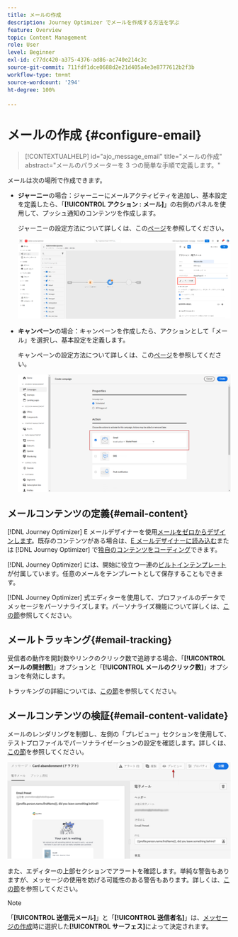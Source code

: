 ```yaml
---
title: メールの作成
description: Journey Optimizer でメールを作成する方法を学ぶ
feature: Overview
topic: Content Management
role: User
level: Beginner
exl-id: c77dc420-a375-4376-ad86-ac740e214c3c
source-git-commit: 711fdf1dce0688d2e21d405a4e3e8777612b2f3b
workflow-type: tm+mt
source-wordcount: '294'
ht-degree: 100%

---
```


# メールの作成 {#configure-email}

>[!CONTEXTUALHELP]
>id="ajo_message_email"
>title="メールの作成"
>abstract="メールのパラメーターを 3 つの簡単な手順で定義します。"

メールは次の場所で作成できます。

* **ジャーニー**&#x200B;の場合：ジャーニーにメールアクティビティを追加し、基本設定を定義したら、「**[!UICONTROL アクション : メール]**」の右側のパネルを使用して、プッシュ通知のコンテンツを作成します。

   ジャーニーの設定方法について詳しくは、この[ページ](../building-journeys/journey-gs.md)を参照してください。

   ![](assets/email-edit-content.png)

* **キャンペーン**&#x200B;の場合：キャンペーンを作成したら、アクションとして「メール」を選択し、基本設定を定義します。

   キャンペーンの設定方法について詳しくは、この[ページ](../campaigns/create-campaign.md#configure)を参照してください。

   ![](assets/email_campaign.png)

## メールコンテンツの定義{#email-content}

[!DNL Journey Optimizer] E メールデザイナーを使用[メールをゼロからデザインします](../design/create-email-content.md)。既存のコンテンツがある場合は、[E メールデザイナーに読み込む](../design/existing-content.md)または [!DNL Journey Optimizer] で[独自のコンテンツをコーディング](../design/code-content.md)できます。

[!DNL Journey Optimizer] には、開始に役立つ一連の[ビルトインテンプレート](../design/email-templates.md)が付属しています。任意のメールをテンプレートとして保存することもできます。

[!DNL Journey Optimizer] 式エディターを使用して、プロファイルのデータでメッセージをパーソナライズします。パーソナライズ機能について詳しくは、[この節](../personalization/personalize.md)参照してください。

## メールトラッキング{#email-tracking}

受信者の動作を開封数やリンクのクリック数で追跡する場合、「**[!UICONTROL メールの開封数]**」オプションと「**[!UICONTROL メールのクリック数]**」オプションを有効にします。

トラッキングの詳細については、[この節](../design/message-tracking.md)を参照してください。

## メールコンテンツの検証{#email-content-validate}

メールのレンダリングを制御し、左側の「プレビュー」セクションを使用して、テストプロファイルでパーソナライゼーションの設定を確認します。詳しくは、[この節](../design/preview.md)を参照してください。

![](assets/messages-simple-preview.png)


また、エディターの上部セクションでアラートを確認します。単純な警告もありますが、メッセージの使用を妨げる可能性のある警告もあります。詳しくは、[この節](alerts.md)を参照してください。


>[!NOTE]
>
>「**[!UICONTROL 送信元メール]**」と「**[!UICONTROL 送信者名]**」は、[メッセージの作成](get-started-content.md)時に選択した&#x200B;**[!UICONTROL サーフェス]**&#x200B;によって決定されます。

